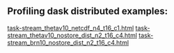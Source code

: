 ## Profiling dask distributed examples:

[task-stream_thetav10_netcdf_n4_t16_c1.html](task-stream_thetav10_netcdf_n4_t16_c1.html)
[task-stream_thetav10_nostore_dist_n2_t16_c4.html](task-stream_thetav10_nostore_dist_n2_t16_c4.html)
[task-stream_brn10_nostore_dist_n2_t16_c4.html](task-stream_brn10_nostore_dist_n2_t16_c4.html)

